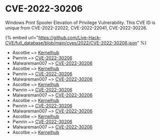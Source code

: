 # CVE-2022-30206

Windows Print Spooler Elevation of Privilege Vulnerability. This CVE ID is unique from CVE-2022-22022, CVE-2022-22041, CVE-2022-30226.

{% embed url="https://github.com/Live-Hack-CVE/full_database/blob/main/cves/2022/CVE-2022-30206.json" %}


* Ascotbe ~> [Kernelhub](https://www.alice-snow.ru/2022/database/cve-2022-30206/kernelhub-ascotbe)
* Pwnrin ~> [CVE-2022-30206](https://www.alice-snow.ru/2022/database/cve-2022-30206/cve-2022-30206-pwnrin)
* Malwareman007 ~> [CVE-2022-30206](https://www.alice-snow.ru/2022/database/cve-2022-30206/cve-2022-30206-malwareman007)
* Ascotbe ~> [Kernelhub](https://www.alice-snow.ru/2022/database/cve-2022-30206/kernelhub-ascotbe)
* Pwnrin ~> [CVE-2022-30206](https://www.alice-snow.ru/2022/database/cve-2022-30206/cve-2022-30206-pwnrin)
* Malwareman007 ~> [CVE-2022-30206](https://www.alice-snow.ru/2022/database/cve-2022-30206/cve-2022-30206-malwareman007)
* Ascotbe ~> [Kernelhub](https://www.alice-snow.ru/2022/database/cve-2022-30206/kernelhub-ascotbe)
* Pwnrin ~> [CVE-2022-30206](https://www.alice-snow.ru/2022/database/cve-2022-30206/cve-2022-30206-pwnrin)
* Malwareman007 ~> [CVE-2022-30206](https://www.alice-snow.ru/2022/database/cve-2022-30206/cve-2022-30206-malwareman007)
* Ascotbe ~> [Kernelhub](https://www.alice-snow.ru/2022/database/cve-2022-30206/kernelhub-ascotbe)
* Pwnrin ~> [CVE-2022-30206](https://www.alice-snow.ru/2022/database/cve-2022-30206/cve-2022-30206-pwnrin)
* Malwareman007 ~> [CVE-2022-30206](https://www.alice-snow.ru/2022/database/cve-2022-30206/cve-2022-30206-malwareman007)
* Ascotbe ~> [Kernelhub](https://www.alice-snow.ru/2022/database/cve-2022-30206/kernelhub-ascotbe)
* Pwnrin ~> [CVE-2022-30206](https://www.alice-snow.ru/2022/database/cve-2022-30206/cve-2022-30206-pwnrin)
* Malwareman007 ~> [CVE-2022-30206](https://www.alice-snow.ru/2022/database/cve-2022-30206/cve-2022-30206-malwareman007)
* Ascotbe ~> [Kernelhub](https://www.alice-snow.ru/2022/database/cve-2022-30206/kernelhub-ascotbe)